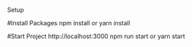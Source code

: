 Setup

#Install Packages
npm install or yarn install

#Start Project http://localhost:3000
npm run start or yarn start